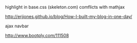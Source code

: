 highlight in base.css (skeleton.com) comflicts with mathjax

http://erjjones.github.io/blog/How-I-built-my-blog-in-one-day/

ajax navbar

http://www.bootply.com/111508
